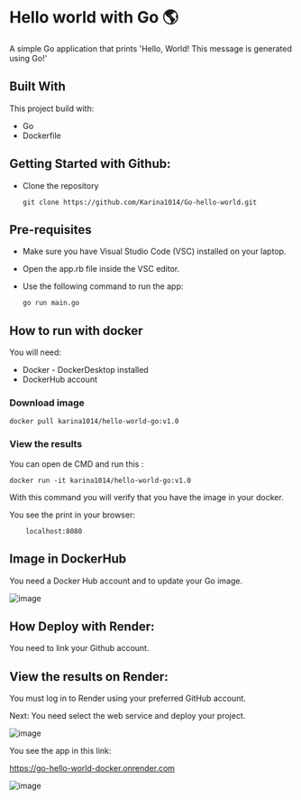 # Hello world with Go 🌎

A simple Go application that prints 'Hello, World! This message is generated using Go!'

## Built With

This project build with:
 * Go
 * Dockerfile

## Getting Started with Github: 
* Clone the repository

    ```
    git clone https://github.com/Karina1014/Go-hello-world.git
    ```


## Pre-requisites

* Make sure you have Visual Studio Code (VSC) installed on your laptop.

* Open the app.rb file inside the VSC editor.

* Use the following command to run the app:

    ```
    go run main.go
    ```

## How to run with docker
You will need:

* Docker - DockerDesktop installed
* DockerHub account


### Download image
```
docker pull karina1014/hello-world-go:v1.0
```

### View the results
You can open de CMD and run this :
```
docker run -it karina1014/hello-world-go:v1.0
```
With this command you will verify that you have the image in your docker.

You see the print in your browser: 


```
    localhost:8080
```

## Image in DockerHub

You need a Docker Hub account and to update your Go image.

![image](https://github.com/user-attachments/assets/b1b7e70a-8d5b-4f29-8849-c960a3f6a287)

## How Deploy with Render:

You need to link your Github account.

## View the results on Render:
You must log in to Render using your preferred GitHub account.

Next: You need select the web service and deploy your project.

![image](https://github.com/user-attachments/assets/b96ff8a2-a805-4468-b054-f2d08334f7c8)

You see the app in this link:

https://go-hello-world-docker.onrender.com

![image](https://github.com/user-attachments/assets/217a6b39-dd88-478d-8d38-dcc046fe99ff)

